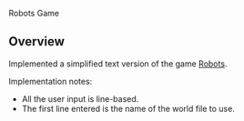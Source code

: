 Robots Game



## Overview

Implemented a simplified text version of the game
[Robots](https://en.wikipedia.org/wiki/Robots_(1984_video_game)).

Implementation notes:
* All the user input is line-based.
* The first line entered is the name of the world file to use.


